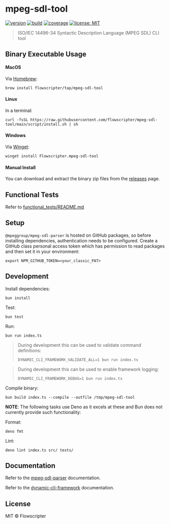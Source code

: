 # mpeg-sdl-tool

[![version](https://img.shields.io/github/v/release/flowscripter/mpeg-sdl-tool?sort=semver)](https://github.com/flowscripter/mpeg-sdl-tool/releases)
[![build](https://img.shields.io/github/actions/workflow/status/flowscripter/mpeg-sdl-tool/release-bun-executable.yml)](https://github.com/flowscripter/mpeg-sdl-tool/actions/workflows/release-bun-executable.yml)
[![coverage](https://codecov.io/gh/flowscripter/mpeg-sdl-tool/branch/main/graph/badge.svg?token=EMFT2938ZF)](https://codecov.io/gh/flowscripter/mpeg-sdl-tool)
[![license: MIT](https://img.shields.io/github/license/flowscripter/mpeg-sdl-tool)](https://github.com/flowscripter/mpeg-sdl-tool/blob/main/LICENSE)

> ISO/IEC 14496-34 Syntactic Description Language (MPEG SDL) CLI tool

## Binary Executable Usage

#### MacOS

Via [Homebrew](https://brew.sh/):

`brew install flowscripter/tap/mpeg-sdl-tool`

#### Linux

In a terminal:

`curl -fsSL https://raw.githubusercontent.com/flowscripter/mpeg-sdl-tool/main/script/install.sh | sh`

#### Windows

Via [Winget](https://github.com/microsoft/winget-cli):

`winget install Flowscripter.mpeg-sdl-tool`

#### Manual Install

You can download and extract the binary zip files from the
[releases](https://github.com/flowscripter/mpeg-sdl-tool/releases) page.

## Functional Tests

Refer to [functional_tests/README.md](functional_tests/README.md)

## Setup

`@mpeggroup/mpeg-sdl-parser` is hosted on GitHub packages, so before installing
dependencies, authentication needs to be configured. Create a GitHub class
personal access token which has permission to read packages and then set it in
your environment:

`export NPM_GITHUB_TOKEN=<your_classic_PAT>`

## Development

Install dependencies:

`bun install`

Test:

`bun test`

Run:

`bun run index.ts`

> During development this can be used to validate command definitions:
>
> `DYNAMIC_CLI_FRAMEWORK_VALIDATE_ALL=1 bun run index.ts`

> During development this can be used to enable framework logging:
>
> `DYNAMIC_CLI_FRAMEWORK_DEBUG=1 bun run index.ts`

Compile binary:

`bun build index.ts --compile --outfile /tmp/mpeg-sdl-tool`

**NOTE**: The following tasks use Deno as it excels at these and Bun does not
currently provide such functionality:

Format:

`deno fmt`

Lint:

`deno lint index.ts src/ tests/`

## Documentation

Refer to the [mpeg-sdl-parser](https://github.com/mpeggroup/mpeg-sdl-parser)
documentation.

Refer to the
[dynamic-cli-framework](https://github.com/flowscripter/dynamic-cli-framework)
documentation.

## License

MIT © Flowscripter
